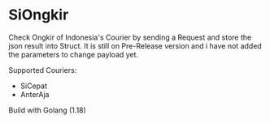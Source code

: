 # SiOngkir
Check Ongkir of Indonesia's Courier by sending a Request and store the json result into Struct. It is still on Pre-Release version and i have not added the parameters to change payload yet.

Supported Couriers:
- SiCepat
- AnterAja

Build with Golang (1.18)
